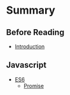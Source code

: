 # Summary

## Before Reading

* [Introduction](README.md)

## Javascript

* [ES6](javascript/es6.md)
  * [Promise](javascript/es6/promise.md)

